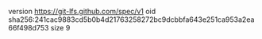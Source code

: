 version https://git-lfs.github.com/spec/v1
oid sha256:241cac9883cd5b0b4d21763258272bc9dcbbfa643e251ca953a2ea66f498d753
size 9
